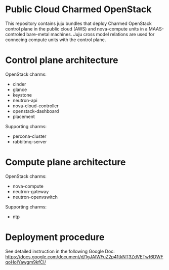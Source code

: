 # Public Cloud Charmed OpenStack

This repository contains juju bundles that deploy Charmed OpenStack control
plane in the public cloud (AWS) and nova-compute units in a MAAS-controled
bare-metal machines. Juju cross model relations are used for connecing compute
units with the control plane.

# Control plane architecture

OpenStack charms:

- cinder
- glance
- keystone
- neutron-api
- nova-cloud-controller
- openstack-dashboard
- placement

Supporting charms:

- percona-cluster
- rabbitmq-server

# Compute plane architecture

OpenStack charms: 

- nova-compute
- neutron-gateway
- neutron-openvswitch

Supporting charms:

- ntp

# Deployment procedure

See detailed instruction in the following Google Doc:
https://docs.google.com/document/d/1gJAlWFuZ2p41tkNT3ZdVETwf6DWFqoHoIYawgm9kfCI/